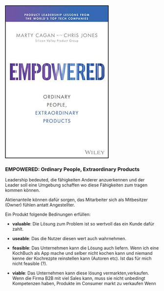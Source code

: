 ![cover](cover.jpg)

### EMPOWERED: Ordinary People, Extraordinary Products	

Leadership bedeuted, die fähigkeiten Anderer anzuerkennen 
und der Leader soll eine Umgebung schaffen wo diese Fähigkeiten zum tragen kommen können.

Aktienanteile können dafür sorgen, das Mitarbeiter sich als Mitbesitzer (Owner) fühlen antatt Angestellter.

Ein Produkt folgende Bedinungen erfüllen:
- **valuable**: Die Lösung zum Problem ist so wertvoll das ein Kunde dafür zahlt.

- **useable**: Das die Nutzer diesen wert auch wahrnehmen.

- **feasible**: Das Unternehmen kann die Lösung auch liefern.
 Wenn ich eine KochBuch als App mache und selber nicht kochen kann und niemand kenne der Kochrezpte reinstellen kann (Autoren etc). 
 Ist das für mich nicht feasible (?).
 
- **viable**: Das Unternehmen kann diese lösung vermarkten,verkaufen.
  Wenn die Firma B2B mit viel Sales kann, muss sie nicht unbedingt Kompetenzen haben, Produkte im Consumer markt zu verkaufen
  Wenn 
